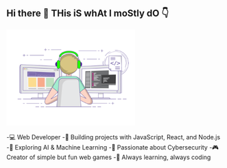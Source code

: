 ## Hi there 👋 THis iS whAt I moStly dO 👇

<img src="gif.gif" alt="gif" width="300"/>

-💻 Web Developer
-🚀 Building projects with JavaScript, React, and Node.js
-🤖 Exploring AI & Machine Learning
-🔐 Passionate about Cybersecurity
-🎮 Creator of simple but fun web games
-🌱 Always learning, always coding

<!--
**ahmadali47/ahmadali47** is a ✨ _special_ ✨ repository because its `README.md` (this file) appears on your GitHub profile.

Here are some ideas to get you started:

- 🔭 I’m currently working on ...
- 🌱 I’m currently learning ...
- 👯 I’m looking to collaborate on ...
- 🤔 I’m looking for help with ...
- 💬 Ask me about ...
- 📫 How to reach me: ...
- 😄 Pronouns: ...
- ⚡ Fun fact: ...
-->
